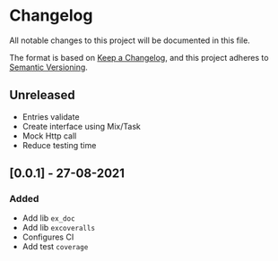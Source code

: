 # Changelog

All notable changes to this project will be documented in this file.

The format is based on [Keep a Changelog](https://keepachangelog.com/en/1.0.0/),
and this project adheres to [Semantic Versioning](https://semver.org/spec/v2.0.0.html).

## Unreleased

- Entries validate
- Create interface using Mix/Task
- Mock Http call
- Reduce testing time

## [0.0.1] - 27-08-2021

### Added

- Add lib `ex_doc`
- Add lib `excoveralls`
- Configures CI
- Add test `coverage`
